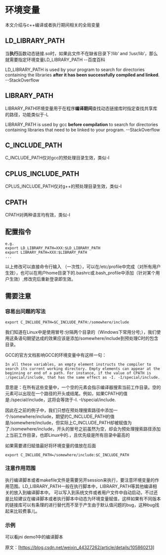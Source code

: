 <!--
 * @Author: your name
 * @Date: 2021-12-07 14:39:31
 * @LastEditTime: 2021-12-09 14:17:16
 * @LastEditors: Please set LastEditors
 * @Description: 打开koroFileHeader查看配置 进行设置: https://github.com/OBKoro1/koro1FileHeader/wiki/%E9%85%8D%E7%BD%AE
 * @FilePath: /note/学习笔记/c++/环境变量.md
-->

# **环境变量**

本文介绍与c++编译或者执行期间相关的全局变量

## **LD_LIBRARY_PATH**

当**执行**函数动态链接.so时，如果此文件不在缺省目录下‘/lib’ and ‘/usr/lib’，那么就需要指定环境变量LD_LIBRARY_PATH  --百度百科

LD_LIBRARY_PATH is used by your program to search for directories containing the libraries **after it has been successfully compiled and linked**.  --StackOverflow 



## **LIBRARY_PATH**

LIBRARY_PATH环境变量用于在程序**编译期间**查找动态链接库时指定查找共享库的路径，功能类似于-L

LIBRARY_PATH is used by gcc **before compilation** to search for directories containing libraries that need to be linked to your program.  --StackOverflow

## **C_INCLUDE_PATH**

C_INCLUDE_PATH仅对gcc的预处理目录生效，类似-I

## **CPLUS_INCLUDE_PATH**

CPLUS_INCLUDE_PATH仅对g++的预处理目录生效，类似-I

## **CPATH**

CPATH对两种语言均有效，类似-I

## **配置指令**
```
e.g.
export LD_LIBRARY_PATH=XXX:$LD_LIBRARY_PATH
export LIBRARY_PATH=XXX:$LIBRARY_PATH
...
```
以上修改可以直接命令行输入 （一次性），可以在/etc/profile中完成（对所有用户生效），也可以在用户home目录下的.bashrc或.bash_profile中添加（针对某个用户生效）,修改完后重新登录即生效。

## **需要注意**
### **容易出问题的写法**
```
export C_INCLUDE_PATH=$C_INCLUDE_PATH:/somewhere/include
```
我们知道在Linux中是使用冒号:分隔两个目录的（Windows下常用分号;），我们使用这条语句期望达成的效果应该是添加/somewhere/include到预处理C时的包含目录。

GCC的官方文档影响GCC的环境变量中有这样一句：
```
In all these variables, an empty element instructs the compiler to search its current working directory. Empty elements can appear at the beginning or end of a path. For instance, if the value of CPATH is :/special/include, that has the same effect as -I. -I/special/include.
```
意思是：在所有这些变量中，一个空的元素会指示编译器搜索当前工作目录。空的元素可以出现在一个路径的开头或结尾。例如，如果CPATH的值是:/special/include，这将会等效于-I. -I/special/include.

因此在之前的例子中，我们只想在预处理搜索路径中添加一个/somewhere/include，期望的C_INCLUDE_PATH的值是/somewhere/include，但实际上C_INCLUDE_PATH却被赋值为了:/somewhere/include，开头的冒号之前虽然为空，却会为预处理搜索路径添加上当前工作目录，也即Linux中的.，且优先级是所有目录中最高的

如果需要递归赋值最好将环境变量的值放在后面
```
export C_INCLUDE_PATH=/somewhere/include:$C_INCLUDE_PATH
```
### **注意作用范围**
执行编译脚本或者makefile文件是需要另开session来执行，要注意环境变量的作用范围。LD_LIBRARY_PATH一般在执行脚本中，LIBRARY_PATH等其他编译相关的放入到编译脚本中。
可以写入到系统文件或者用户文件中自动启动，不过还是比较建议在编译脚本或者执行脚本中动态为环境变量赋值，这样如果有不同版本的链接库可以有条理的进行替代而不至于产生由于默认值问题的bug，这种bug找起来比较费事儿。

### **示例**

可以看jni demo1中的编译脚本

原文：[https://blog.csdn.net/weixin_44327262/article/details/105860213]